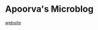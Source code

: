 # Apoorva's Microblog
[website](https://apoorvalal.github.io/)

<!-- POSTS START -->
<!-- POSTS END -->
